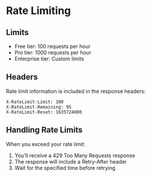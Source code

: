 # Rate Limiting

## Limits
- Free tier: 100 requests per hour
- Pro tier: 1000 requests per hour
- Enterprise tier: Custom limits

## Headers
Rate limit information is included in the response headers:
```
X-RateLimit-Limit: 100
X-RateLimit-Remaining: 95
X-RateLimit-Reset: 1635724800
```

## Handling Rate Limits
When you exceed your rate limit:
1. You'll receive a 429 Too Many Requests response
2. The response will include a Retry-After header
3. Wait for the specified time before retrying